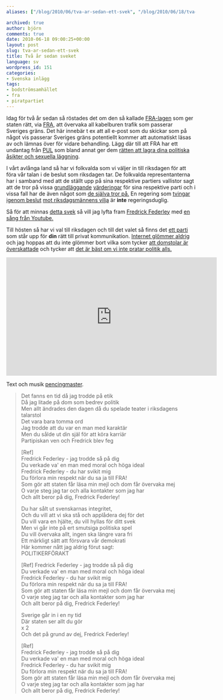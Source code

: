 ```yaml
---
aliases: ["/blog/2010/06/tva-ar-sedan-ett-svek", "/blog/2010/06/18/tva-ar-sedan-ett-svek"]

archived: true
author: björn
comments: true
date: 2010-06-18 09:00:25+00:00
layout: post
slug: tva-ar-sedan-ett-svek
title: Två år sedan sveket
language: sv
wordpress_id: 151
categories:
- Svenska inlägg
tags:
- bodströmsamhället
- fra
- piratpartiet
---
```




Idag för två år sedan så röstades det om den så kallade [FRA-lagen] som ger staten rätt, via [FRA], att övervaka all kabelburen trafik som passerar Sveriges gräns. 
Det här innebär t ex att all e-post som du skickar som på något vis passerar Sveriges gräns potentiellt kommer att automatiskt läsas av och lämnas över för vidare behandling. Lägg där till att FRA har ett undantag från [PUL] som bland annat ger dem [rätten att lagra dina politiska åsikter och sexuella läggning].

I vårt avlånga land så har vi folkvalda som vi väljer in till riksdagen för att föra vår talan i de beslut som riksdagen tar. De folkvalda representanterna har i samband med att de ställt upp på sina respektive partiers vallistor sagt att de tror på vissa [grundläggande][pp-värderingar] [värderingar][centern-frihetsmanifest] för sina respektive parti och i vissa fall har de även något som [de själva tror på.][federley-fra] En regering som [tvingar igenom beslut][tvingar] [mot riksdagsmännens vilja][mot-vilja] är **inte** regeringsduglig.

Så för att minnas [detta svek][svek] så vill jag lyfta fram [Fredrick Federley] med [en sång från Youtube.][youtube]

Till hösten så har vi val till riksdagen och till det valet så finns det [ett parti](http://piratpartiet.se/) som står upp för **din** rätt till privat kommunikation. [Internet glömmer aldrig][glömmer] och jag hoppas att du inte glömmer bort vilka som tycker [att domstolar är överskattade][ask-domstolar] och tycker att [det är bäst om vi inte pratar politik alls.][debatten-lägger-sig]

<iframe width="560" height="315" src="https://www.youtube.com/embed/jKoTTC3dKSc" frameborder="0" allowfullscreen></iframe>

Text och musik [pencingmaster](http://www.youtube.com/user/pencingmaster).

> Det fanns en tid då jag trodde på etik  
> Då jag litade på dom som bedrev politik  
> Men allt ändrades den dagen då du spelade teater i riksdagens talarstol  
> Det vara bara tomma ord  
> Jag trodde att du var en man med karaktär  
> Men du sålde ut din själ för att köra karriär  
> Partipiskan ven och Fredrick blev feg  
>   
> [Ref]  
> Fredrick Federley - jag trodde så på dig  
> Du verkade va' en man med moral och höga ideal  
> Fredrick Federley - du har svikit mig  
> Du förlora min respekt när du sa ja till FRA!  
> Som gör att staten får läsa min mejl och dom får övervaka mej  
> O varje steg jag tar och alla kontakter som jag har  
> Och allt beror på dig, Fredrick Federley!  
>   
> Du har sålt ut svenskarnas integritet,  
> Och du vill att vi ska stå och applådera dej för det  
> Du vill vara en hjälte, du vill hyllas för ditt svek  
> Men vi går inte på ert smutsiga politiska spel  
> Du vill övervaka allt, ingen ska längre vara fri  
> Ett märkligt sätt att försvara vår demokrati  
> Här kommer nått jag aldrig förut sagt:  
> POLITIKERFÖRAKT  
> 
> [Ref]
> Fredrick Federley - jag trodde så på dig  
> Du verkade va' en man med moral och höga ideal  
> Fredrick Federley - du har svikit mig  
> Du förlora min respekt när du sa ja till FRA!  
> Som gör att staten får läsa min mejl och dom får övervaka mej  
> O varje steg jag tar och alla kontakter som jag har  
> Och allt beror på dig, Fredrick Federley!  
>   
> Sverige går in i en ny tid  
> Där staten ser allt du gör  
>   x 2  
> Och det på grund av dej, Fredrick Federley!  
>   
> [Ref]  
> Fredrick Federley - jag trodde så på dig  
> Du verkade va' en man med moral och höga ideal  
> Fredrick Federley - du har svikit mig  
> Du förlora min respekt när du sa ja till FRA!  
> Som gör att staten får läsa min mejl och dom får övervaka mej  
> O varje steg jag tar och alla kontakter som jag har  
> Och allt beror på dig, Fredrick Federley!  


[FRA-lagen]:http://sv.wikipedia.org/wiki/FRA-lagen
[FRA]:http://sv.wikipedia.org/wiki/FRA
[PUL]:http://sv.wikipedia.org/wiki/PUL
[rätten att lagra dina politiska åsikter och sexuella läggning]:http://christopherkullenberg.se/?p=188
[pp-värderingar]:http://www.piratpartiet.se/varderingar
[centern-frihetsmanifest]:http://www.newsmill.se/artikel/2009/09/21/ett-frihetligt-manifest-centerpartiet
[federley-fra]:http://sv.wikipedia.org/wiki/Fredrick_Federley#FRA-lagen
[Fredrick Federley]:http://federley.blogspot.com/
[Anonymous]:http://en.wikipedia.org/wiki/Anonymous_%28group%29
[ask-domstolar]:http://rickfalkvinge.se/2010/06/10/ask-dredd-hittar-spar-av-olaga-rattssakerhet-och-ingriper-direkt/
[debatten-lägger-sig]:http://www.expressen.se/nyheter/1.1209664/reinfeldt-alla-tjanar-pa-om-debatten-lagger-sig
[youtube]:http://www.youtube.com/watch?v=jKoTTC3dKSc
[svek]:http://press.piratpartiet.se/2010/06/18/fra-riv-upp-gor-om-gor-ratt/
[tvingar]:http://futuriteter.blogg.se/2010/june/svart-fredag.html
[mot-vilja]:http://www.youtube.com/watch?v=pnIX_W2nD1Q
[glömmer]:http://rickfalkvinge.se/2010/06/18/riv-upp-gor-om-gor-ratt/
